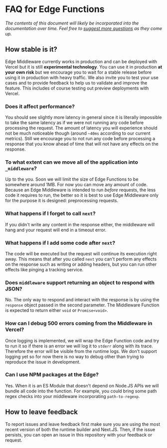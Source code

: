 # FAQ for Edge Functions

_The contents of this document will likely be incorporated into the documentation over time. Feel free to [suggest more questions](https://github.com/vercel-customer-feedback/edge-middleware/discussions/new) as they come up._

## How stable is it?

Edge Middleware currently works in production and can be deployed with Vercel but it is still **experimental technology**. You can use it in production **at your own risk** but we encourage you to wait for a stable release before using it in production with heavy traffic. We also invite you to test your use cases and to provide feedback to help us to validate and improve the feature. This includes of course testing out preview deployments with Vercel.

### Does it affect performance?

You should see slightly more latency in general since it is literally impossible to take the same latency as if we were not running any code before processing the request. The amount of latency you will experience should not be much noticeable though (around `~40ms` according to our current metrics). Still we encourage you to not run any code before processing a response that you know ahead of time that will not have any effects on the response.

### To what extent can we move all of the application into `_middleware`?

Up to the you. Soon we will limit the size of Edge Functions to be somewhere around 1MB. For now you can move any amount of code. Because an Edge Middleware is intended to run _before_ requests, the less code it requires to run, the better so it is best to use Edge Middleware only for the purpose it is designed: preprocessing requests.

### What happens if I forget to call `next`?

If you didn't write any content in the response either, the middleware will hang and your request will end in a timeout error.

### What happens if I add some code after `next`?

The code will be executed but the request will continue its execution right away. This means that after you called `next` you can't perform any effects on the response such as writing or adding headers, but you can run other effects like pinging a tracking service.

### Does `middleware` support returning an object to respond with JSON?

No. The only way to respond and interact with the response is by using the `response` object passed in the second parameter. The Middleware Function is expected to return either `void` or `Promise<void>`.

### How can I debug 500 errors coming from the Middleware in Vercel?

Once logging is implemented, we will wrap the Edge Function code and try to run it so if there is an error we will log it to `stderr` along with its trace. Therefore the error will be visible from the runtime logs. We don't support logging yet so for now there is no way to debug other than trying to reproduce the issue in development.

### Can I use NPM packages at the Edge?

Yes. When it is an ES Module that doesn't depend on Node.JS APIs we will bundle all code into the function. For example, you could bring some path regex checks into your middleware incorporating `path-to-regexp`.

## How to leave feedback

To report issues and leave feedback first make sure you are using the most recent version of both the runtime builder and Next.JS. Then, if the issue persists, you can open an issue in this repository with your feedback or request.
